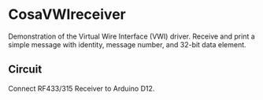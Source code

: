 CosaVWIreceiver
===============
Demonstration of the Virtual Wire Interface (VWI) driver.
Receive and print a simple message with identity, message number,
and 32-bit data element.

Circuit
-------
Connect RF433/315 Receiver to Arduino D12.


